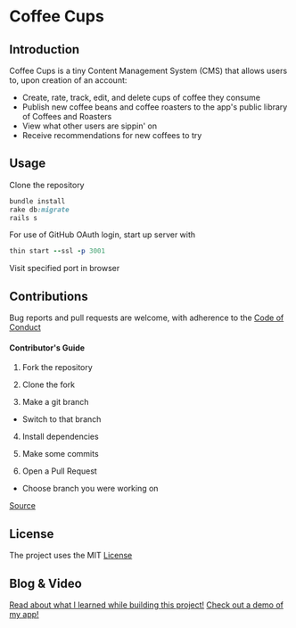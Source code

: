 Coffee Cups
===========


Introduction
------------
Coffee Cups is a tiny Content Management System (CMS) that allows users to, upon creation of an account:
* Create, rate, track, edit, and delete cups of coffee they consume
* Publish new coffee beans and coffee roasters to the app's public library of Coffees and Roasters
* View what other users are sippin' on
* Receive recommendations for new coffees to try


Usage
------------
Clone the repository
```ruby
bundle install
rake db:migrate
rails s
```

For use of GitHub OAuth login, start up server with
```ruby
thin start --ssl -p 3001
```

Visit specified port in browser


Contributions
-------------
Bug reports and pull requests are welcome, with adherence to the [Code of Conduct](./CODE_OF_CONDUCT.md)
#### Contributor's Guide
1. Fork the repository

2. Clone the fork

3. Make a git branch
  * Switch to that branch
4. Install dependencies

5. Make some commits

6. Open a Pull Request
  * Choose branch you were working on

[Source](https://medium.com/@jenweber/your-first-open-source-contribution-a-step-by-step-technical-guide-d3aca55cc5a6)


License
-------
The project uses the MIT [License](./LICENSE)

Blog & Video
---------

[Read about what I learned while building this project!](https://iamtash.github.io/rails_project_coffeecups_2_0)
[Check out a demo of my app!](https://www.youtube.com/watch?v=JxIBt6I_IyY)
